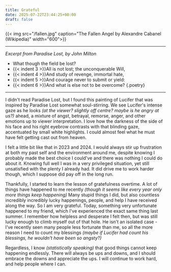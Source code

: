 ```yaml
---
title: Grateful
date: 2025-07-22T23:44:25+00:00
draft: false
---
```


{{< img src="/fallen.jpg" caption="The Fallen Angel by Alexandre Cabanel (Wikipedia)" width="600">}}

---

*Excerpt from Paradise Lost, by John Milton*

- What though the field be lost?
- {{< indent 3 >}}All is not lost; the unconquerable Will,
- {{< indent 4 >}}And study of revenge, immortal hate,
- {{< indent 5 >}}And courage never to submit or yield:
- {{< indent 6 >}}And what is else not to be overcome?
{.poetry}

---

I didn't read Paradise Lost, but I found this painting of Lucifer that was inspired by Paradise Lost somewhat soul-stirring. We see Lucifer's intense gaze as he looks *(at the viewer? slightly off centre? maybe is he angry at us?)* ahead, a mixture of angst, betrayal, remorse, anger, and other emotions up to viewer interpretation. I love how the darkness of the side of his face and his right eyebrow contrasts with that blinding gaze, accentuated by small white highlights. I could almost feel what he must have felt getting cast out from heaven.

I felt a little bit like that in 2023 and 2024. I would always stir up frustration at both my past self and the environment around me, despite knowing I probably made the best choice I could've and there was nothing I could do about it. Knowing full well I was in a very privileged situation, yet still unsatisfied with the plenty I already had. It did drive me to work harder though, which I suppose did pay off in the long run.

Thankfully, I started to learn the lesson of gratefulness overtime. A lot of things have happened to me recently *(though it seems like every year only more things keep happening)* Many stupid things I did, but also countless incredibly incredibly lucky happenings, people, and help I have received along the way. So I am very grateful. Today, something very unfortunate happened to my friend, which I've experienced the exact same thing last summer. I remember how helpless and desperate I felt then, but was still lucky enough to climb myself out of that hole. He isn't an isolated case - I've recently seen many people less fortunate than me, so all the more reason I need to count my blessings *(maybe if Lucifer had count his blessings, he wouldn't have been so angsty?)*

Regardless, I know *(statistically speaking)* that good things cannot keep happening endlessly. There will always be ups and downs, and I should embrace the downs and appreciate the ups. I will continue to work hard, and help people where I can.